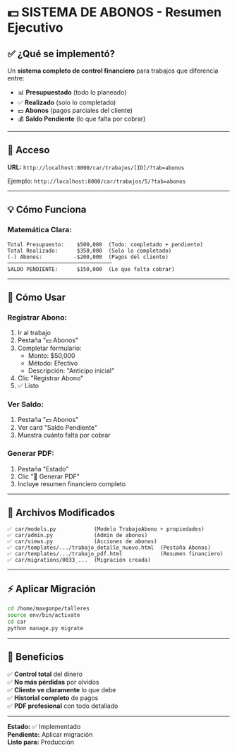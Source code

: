 # 💵 SISTEMA DE ABONOS - Resumen Ejecutivo

## ✅ ¿Qué se implementó?

Un **sistema completo de control financiero** para trabajos que diferencia entre:
- 📊 **Presupuestado** (todo lo planeado)
- ✅ **Realizado** (solo lo completado)
- 💵 **Abonos** (pagos parciales del cliente)
- 💰 **Saldo Pendiente** (lo que falta por cobrar)

---

## 🔗 Acceso

**URL:** `http://localhost:8000/car/trabajos/[ID]/?tab=abonos`

Ejemplo: `http://localhost:8000/car/trabajos/5/?tab=abonos`

---

## 💡 Cómo Funciona

### **Matemática Clara:**
```
Total Presupuesto:    $500,000  (Todo: completado + pendiente)
Total Realizado:      $350,000  (Solo lo completado)
(-) Abonos:          -$200,000  (Pagos del cliente)
─────────────────────────────────
SALDO PENDIENTE:      $150,000  (Lo que falta cobrar)
```

---

## 🎯 Cómo Usar

### **Registrar Abono:**
1. Ir al trabajo
2. Pestaña "💵 Abonos"
3. Completar formulario:
   - Monto: $50,000
   - Método: Efectivo
   - Descripción: "Anticipo inicial"
4. Clic "Registrar Abono"
5. ✅ Listo

### **Ver Saldo:**
1. Pestaña "💵 Abonos"
2. Ver card "Saldo Pendiente"
3. Muestra cuánto falta por cobrar

### **Generar PDF:**
1. Pestaña "Estado"
2. Clic "📄 Generar PDF"
3. Incluye resumen financiero completo

---

## 📁 Archivos Modificados

```
✅ car/models.py            (Modelo TrabajoAbono + propiedades)
✅ car/admin.py             (Admin de abonos)
✅ car/views.py             (Acciones de abonos)
✅ car/templates/.../trabajo_detalle_nuevo.html  (Pestaña Abonos)
✅ car/templates/.../trabajo_pdf.html            (Resumen financiero)
✅ car/migrations/0033_...  (Migración creada)
```

---

## ⚡ Aplicar Migración

```bash
cd /home/maxgonpe/talleres
source env/bin/activate
cd car
python manage.py migrate
```

---

## 🎉 Beneficios

✅ **Control total** del dinero  
✅ **No más pérdidas** por olvidos  
✅ **Cliente ve claramente** lo que debe  
✅ **Historial completo** de pagos  
✅ **PDF profesional** con todo detallado  

---

**Estado:** ✅ Implementado  
**Pendiente:** Aplicar migración  
**Listo para:** Producción



